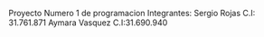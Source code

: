 Proyecto Numero 1 de programacion 
Integrantes:
Sergio Rojas C.I: 31.761.871
Aymara Vasquez C.I:31.690.940
